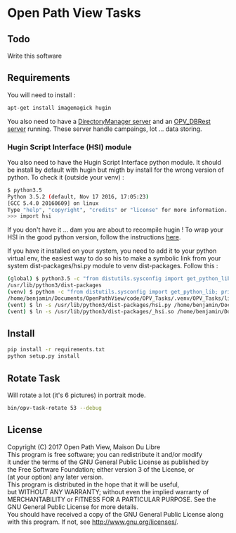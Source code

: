 # Open Path View Tasks

## Todo

Write this software

## Requirements

You will need to install :
```bash
apt-get install imagemagick hugin
```
You also need to have a [DirectoryManager server](https://github.com/OpenPathView/DirectoryManager) and an [OPV_DBRest server](https://github.com/OpenPathView/OPV_DBRest) running.
These server handle campaings, lot ... data storing.

### Hugin Script Interface (HSI) module
You also need to have the Hugin Script Interface python module. It should be install by default with hugin but migth by install for the wrong version of python.
To check it (outside your venv) :
```bash
$ python3.5
Python 3.5.2 (default, Nov 17 2016, 17:05:23)
[GCC 5.4.0 20160609] on linux
Type "help", "copyright", "credits" or "license" for more information.
>>> import hsi
```

If you don't have it ... dam you are about to recompile hugin ! To wrap your HSI in the good python version, follow the instructions [here](doc/compile_hugin_hsi.md).

If you have it installed on your system, you need to add it to your python virtual env, the easiest way to do so his to make a symbolic link from your system dist-packages/hsi.py module to venv dist-packages.
Follow this :
```bash
(global) $ python3.5 -c "from distutils.sysconfig import get_python_lib; print(get_python_lib(1))"  # get you global dist-package path
/usr/lib/python3/dist-packages
(venv) $ python -c "from distutils.sysconfig import get_python_lib; print(get_python_lib(1))"  # get you venv dist-package path
/home/benjamin/Documents/OpenPathView/code/OPV_Tasks/.venv/OPV_Tasks/lib/python3.5/site-packages
(vent) $ ln -s /usr/lib/python3/dist-packages/hsi.py /home/benjamin/Documents/OpenPathView/code/OPV_Tasks/.venv/OPV_Tasks/lib/python3.5/site-packages/ # make symbolic link
(vent) $ ln -s /usr/lib/python3/dist-packages/_hsi.so /home/benjamin/Documents/OpenPathView/code/OPV_Tasks/.venv/OPV_Tasks/lib/python3.5/site-packages/ # make symbolic link
```

## Install
```bash
pip install -r requirements.txt
python setup.py install
```

## Rotate Task
Will rotate a lot (it's 6 pictures) in portrait mode.
```bash
bin/opv-task-rotate 53 --debug
```

## License

Copyright (C) 2017 Open Path View, Maison Du Libre <br />
This program is free software; you can redistribute it and/or modify  <br />
it under the terms of the GNU General Public License as published by  <br />
the Free Software Foundation; either version 3 of the License, or  <br />
(at your option) any later version.  <br />
This program is distributed in the hope that it will be useful,  <br />
but WITHOUT ANY WARRANTY; without even the implied warranty of  <br />
MERCHANTABILITY or FITNESS FOR A PARTICULAR PURPOSE. See the  <br />
GNU General Public License for more details.  <br />
You should have received a copy of the GNU General Public License along  <br />
with this program. If not, see <http://www.gnu.org/licenses/>.  <br />
